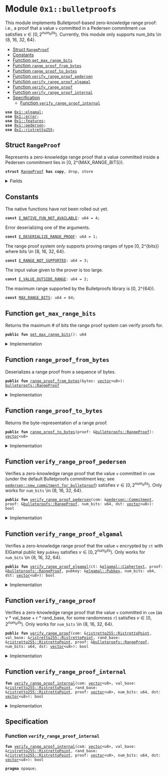 
<a name="0x1_bulletproofs"></a>

# Module `0x1::bulletproofs`

This module implements Bulletproof-based zero-knowledge range proof: i.e., a proof that a value <code>v</code> committed in a
Pedersen commitment <code>com</code> satisfies $v \in [0, 2^{num_bits})$. Currently, this module only supports num_bits \in
{8, 16, 32, 64}.


-  [Struct `RangeProof`](#0x1_bulletproofs_RangeProof)
-  [Constants](#@Constants_0)
-  [Function `get_max_range_bits`](#0x1_bulletproofs_get_max_range_bits)
-  [Function `range_proof_from_bytes`](#0x1_bulletproofs_range_proof_from_bytes)
-  [Function `range_proof_to_bytes`](#0x1_bulletproofs_range_proof_to_bytes)
-  [Function `verify_range_proof_pedersen`](#0x1_bulletproofs_verify_range_proof_pedersen)
-  [Function `verify_range_proof_elgamal`](#0x1_bulletproofs_verify_range_proof_elgamal)
-  [Function `verify_range_proof`](#0x1_bulletproofs_verify_range_proof)
-  [Function `verify_range_proof_internal`](#0x1_bulletproofs_verify_range_proof_internal)
-  [Specification](#@Specification_1)
    -  [Function `verify_range_proof_internal`](#@Specification_1_verify_range_proof_internal)


<pre><code><b>use</b> <a href="elgamal.md#0x1_elgamal">0x1::elgamal</a>;
<b>use</b> <a href="../../move-stdlib/doc/error.md#0x1_error">0x1::error</a>;
<b>use</b> <a href="../../move-stdlib/doc/features.md#0x1_features">0x1::features</a>;
<b>use</b> <a href="pedersen.md#0x1_pedersen">0x1::pedersen</a>;
<b>use</b> <a href="ristretto255.md#0x1_ristretto255">0x1::ristretto255</a>;
</code></pre>



<a name="0x1_bulletproofs_RangeProof"></a>

## Struct `RangeProof`

Represents a zero-knowledge range proof that a value committed inside a Pedersen commitment lies in [0, 2^{MAX_RANGE_BITS}).


<pre><code><b>struct</b> <a href="bulletproofs.md#0x1_bulletproofs_RangeProof">RangeProof</a> <b>has</b> <b>copy</b>, drop, store
</code></pre>



<details>
<summary>Fields</summary>


<dl>
<dt>
<code>bytes: <a href="../../move-stdlib/doc/vector.md#0x1_vector">vector</a>&lt;u8&gt;</code>
</dt>
<dd>

</dd>
</dl>


</details>

<a name="@Constants_0"></a>

## Constants


<a name="0x1_bulletproofs_E_NATIVE_FUN_NOT_AVAILABLE"></a>

The native functions have not been rolled out yet.


<pre><code><b>const</b> <a href="bulletproofs.md#0x1_bulletproofs_E_NATIVE_FUN_NOT_AVAILABLE">E_NATIVE_FUN_NOT_AVAILABLE</a>: u64 = 4;
</code></pre>



<a name="0x1_bulletproofs_E_DESERIALIZE_RANGE_PROOF"></a>

Error deserializing one of the arguments.


<pre><code><b>const</b> <a href="bulletproofs.md#0x1_bulletproofs_E_DESERIALIZE_RANGE_PROOF">E_DESERIALIZE_RANGE_PROOF</a>: u64 = 1;
</code></pre>



<a name="0x1_bulletproofs_E_RANGE_NOT_SUPPORTED"></a>

The range proof system only supports proving ranges of type [0, 2^{bits}) where bits \in {8, 16, 32, 64}.


<pre><code><b>const</b> <a href="bulletproofs.md#0x1_bulletproofs_E_RANGE_NOT_SUPPORTED">E_RANGE_NOT_SUPPORTED</a>: u64 = 3;
</code></pre>



<a name="0x1_bulletproofs_E_VALUE_OUTSIDE_RANGE"></a>

The input value given to the prover is too large.


<pre><code><b>const</b> <a href="bulletproofs.md#0x1_bulletproofs_E_VALUE_OUTSIDE_RANGE">E_VALUE_OUTSIDE_RANGE</a>: u64 = 2;
</code></pre>



<a name="0x1_bulletproofs_MAX_RANGE_BITS"></a>

The maximum range supported by the Bulletproofs library is [0, 2^{64}).


<pre><code><b>const</b> <a href="bulletproofs.md#0x1_bulletproofs_MAX_RANGE_BITS">MAX_RANGE_BITS</a>: u64 = 64;
</code></pre>



<a name="0x1_bulletproofs_get_max_range_bits"></a>

## Function `get_max_range_bits`

Returns the maximum # of bits the range proof system can verify proofs for.


<pre><code><b>public</b> <b>fun</b> <a href="bulletproofs.md#0x1_bulletproofs_get_max_range_bits">get_max_range_bits</a>(): u64
</code></pre>



<details>
<summary>Implementation</summary>


<pre><code><b>public</b> <b>fun</b> <a href="bulletproofs.md#0x1_bulletproofs_get_max_range_bits">get_max_range_bits</a>(): u64 {
    <a href="bulletproofs.md#0x1_bulletproofs_MAX_RANGE_BITS">MAX_RANGE_BITS</a>
}
</code></pre>



</details>

<a name="0x1_bulletproofs_range_proof_from_bytes"></a>

## Function `range_proof_from_bytes`

Deserializes a range proof from a sequence of bytes.


<pre><code><b>public</b> <b>fun</b> <a href="bulletproofs.md#0x1_bulletproofs_range_proof_from_bytes">range_proof_from_bytes</a>(bytes: <a href="../../move-stdlib/doc/vector.md#0x1_vector">vector</a>&lt;u8&gt;): <a href="bulletproofs.md#0x1_bulletproofs_RangeProof">bulletproofs::RangeProof</a>
</code></pre>



<details>
<summary>Implementation</summary>


<pre><code><b>public</b> <b>fun</b> <a href="bulletproofs.md#0x1_bulletproofs_range_proof_from_bytes">range_proof_from_bytes</a>(bytes: <a href="../../move-stdlib/doc/vector.md#0x1_vector">vector</a>&lt;u8&gt;): <a href="bulletproofs.md#0x1_bulletproofs_RangeProof">RangeProof</a> {
    <a href="bulletproofs.md#0x1_bulletproofs_RangeProof">RangeProof</a> {
        bytes
    }
}
</code></pre>



</details>

<a name="0x1_bulletproofs_range_proof_to_bytes"></a>

## Function `range_proof_to_bytes`

Returns the byte-representation of a range proof.


<pre><code><b>public</b> <b>fun</b> <a href="bulletproofs.md#0x1_bulletproofs_range_proof_to_bytes">range_proof_to_bytes</a>(proof: &<a href="bulletproofs.md#0x1_bulletproofs_RangeProof">bulletproofs::RangeProof</a>): <a href="../../move-stdlib/doc/vector.md#0x1_vector">vector</a>&lt;u8&gt;
</code></pre>



<details>
<summary>Implementation</summary>


<pre><code><b>public</b> <b>fun</b> <a href="bulletproofs.md#0x1_bulletproofs_range_proof_to_bytes">range_proof_to_bytes</a>(proof: &<a href="bulletproofs.md#0x1_bulletproofs_RangeProof">RangeProof</a>): <a href="../../move-stdlib/doc/vector.md#0x1_vector">vector</a>&lt;u8&gt; {
    proof.bytes
}
</code></pre>



</details>

<a name="0x1_bulletproofs_verify_range_proof_pedersen"></a>

## Function `verify_range_proof_pedersen`

Verifies a zero-knowledge range proof that the value <code>v</code> committed in <code>com</code> (under the default Bulletproofs
commitment key; see <code><a href="pedersen.md#0x1_pedersen_new_commitment_for_bulletproof">pedersen::new_commitment_for_bulletproof</a></code>) satisfies $v \in [0, 2^{num_bits})$. Only works
for <code>num_bits</code> \in {8, 16, 32, 64}.


<pre><code><b>public</b> <b>fun</b> <a href="bulletproofs.md#0x1_bulletproofs_verify_range_proof_pedersen">verify_range_proof_pedersen</a>(com: &<a href="pedersen.md#0x1_pedersen_Commitment">pedersen::Commitment</a>, proof: &<a href="bulletproofs.md#0x1_bulletproofs_RangeProof">bulletproofs::RangeProof</a>, num_bits: u64, dst: <a href="../../move-stdlib/doc/vector.md#0x1_vector">vector</a>&lt;u8&gt;): bool
</code></pre>



<details>
<summary>Implementation</summary>


<pre><code><b>public</b> <b>fun</b> <a href="bulletproofs.md#0x1_bulletproofs_verify_range_proof_pedersen">verify_range_proof_pedersen</a>(com: &<a href="pedersen.md#0x1_pedersen_Commitment">pedersen::Commitment</a>, proof: &<a href="bulletproofs.md#0x1_bulletproofs_RangeProof">RangeProof</a>, num_bits: u64, dst: <a href="../../move-stdlib/doc/vector.md#0x1_vector">vector</a>&lt;u8&gt;): bool {
    <b>if</b>(!<a href="../../move-stdlib/doc/features.md#0x1_features_bulletproofs_enabled">features::bulletproofs_enabled</a>()) {
        <b>abort</b>(std::error::invalid_state(<a href="bulletproofs.md#0x1_bulletproofs_E_NATIVE_FUN_NOT_AVAILABLE">E_NATIVE_FUN_NOT_AVAILABLE</a>))
    };

    <a href="bulletproofs.md#0x1_bulletproofs_verify_range_proof_internal">verify_range_proof_internal</a>(
        <a href="ristretto255.md#0x1_ristretto255_point_to_bytes">ristretto255::point_to_bytes</a>(&<a href="pedersen.md#0x1_pedersen_commitment_as_compressed_point">pedersen::commitment_as_compressed_point</a>(com)),
        &<a href="ristretto255.md#0x1_ristretto255_basepoint">ristretto255::basepoint</a>(), &<a href="ristretto255.md#0x1_ristretto255_hash_to_point_base">ristretto255::hash_to_point_base</a>(),
        proof.bytes,
        num_bits,
        dst
    )
}
</code></pre>



</details>

<a name="0x1_bulletproofs_verify_range_proof_elgamal"></a>

## Function `verify_range_proof_elgamal`

Verifies a zero-knowledge range proof that the value <code>v</code> encrypted by <code>ct</code> with ElGamal public key <code>pubkey</code> satisfies $v \in [0, 2^{num_bits})$. Only works
for <code>num_bits</code> \in {8, 16, 32, 64}.


<pre><code><b>public</b> <b>fun</b> <a href="bulletproofs.md#0x1_bulletproofs_verify_range_proof_elgamal">verify_range_proof_elgamal</a>(ct: &<a href="elgamal.md#0x1_elgamal_Ciphertext">elgamal::Ciphertext</a>, proof: &<a href="bulletproofs.md#0x1_bulletproofs_RangeProof">bulletproofs::RangeProof</a>, pubkey: &<a href="elgamal.md#0x1_elgamal_Pubkey">elgamal::Pubkey</a>, num_bits: u64, dst: <a href="../../move-stdlib/doc/vector.md#0x1_vector">vector</a>&lt;u8&gt;): bool
</code></pre>



<details>
<summary>Implementation</summary>


<pre><code><b>public</b> <b>fun</b> <a href="bulletproofs.md#0x1_bulletproofs_verify_range_proof_elgamal">verify_range_proof_elgamal</a>(ct: &<a href="elgamal.md#0x1_elgamal_Ciphertext">elgamal::Ciphertext</a>, proof: &<a href="bulletproofs.md#0x1_bulletproofs_RangeProof">RangeProof</a>, pubkey: &<a href="elgamal.md#0x1_elgamal_Pubkey">elgamal::Pubkey</a>, num_bits: u64, dst: <a href="../../move-stdlib/doc/vector.md#0x1_vector">vector</a>&lt;u8&gt;): bool {
    <b>assert</b>!(<a href="../../move-stdlib/doc/features.md#0x1_features_bulletproofs_enabled">features::bulletproofs_enabled</a>(), <a href="bulletproofs.md#0x1_bulletproofs_E_NATIVE_FUN_NOT_AVAILABLE">E_NATIVE_FUN_NOT_AVAILABLE</a>);

    <a href="bulletproofs.md#0x1_bulletproofs_verify_range_proof_internal">verify_range_proof_internal</a>(
        <a href="ristretto255.md#0x1_ristretto255_point_to_bytes">ristretto255::point_to_bytes</a>(&<a href="elgamal.md#0x1_elgamal_get_value_component_compressed">elgamal::get_value_component_compressed</a>(ct)),
	    &<a href="ristretto255.md#0x1_ristretto255_basepoint">ristretto255::basepoint</a>(), &<a href="elgamal.md#0x1_elgamal_get_point_from_pubkey">elgamal::get_point_from_pubkey</a>(pubkey),
        proof.bytes,
        num_bits,
        dst
    )
}
</code></pre>



</details>

<a name="0x1_bulletproofs_verify_range_proof"></a>

## Function `verify_range_proof`

Verifies a zero-knowledge range proof that the value <code>v</code> committed in <code>com</code> (as v * val_base + r * rand_base,
for some randomness <code>r</code>) satisfies $v \in [0, 2^{num_bits})$. Only works for <code>num_bits</code> \in {8, 16, 32, 64}.


<pre><code><b>public</b> <b>fun</b> <a href="bulletproofs.md#0x1_bulletproofs_verify_range_proof">verify_range_proof</a>(com: &<a href="ristretto255.md#0x1_ristretto255_RistrettoPoint">ristretto255::RistrettoPoint</a>, val_base: &<a href="ristretto255.md#0x1_ristretto255_RistrettoPoint">ristretto255::RistrettoPoint</a>, rand_base: &<a href="ristretto255.md#0x1_ristretto255_RistrettoPoint">ristretto255::RistrettoPoint</a>, proof: &<a href="bulletproofs.md#0x1_bulletproofs_RangeProof">bulletproofs::RangeProof</a>, num_bits: u64, dst: <a href="../../move-stdlib/doc/vector.md#0x1_vector">vector</a>&lt;u8&gt;): bool
</code></pre>



<details>
<summary>Implementation</summary>


<pre><code><b>public</b> <b>fun</b> <a href="bulletproofs.md#0x1_bulletproofs_verify_range_proof">verify_range_proof</a>(
    com: &RistrettoPoint,
    val_base: &RistrettoPoint, rand_base: &RistrettoPoint,
    proof: &<a href="bulletproofs.md#0x1_bulletproofs_RangeProof">RangeProof</a>, num_bits: u64, dst: <a href="../../move-stdlib/doc/vector.md#0x1_vector">vector</a>&lt;u8&gt;): bool
{
    <b>assert</b>!(<a href="../../move-stdlib/doc/features.md#0x1_features_bulletproofs_enabled">features::bulletproofs_enabled</a>(), <a href="bulletproofs.md#0x1_bulletproofs_E_NATIVE_FUN_NOT_AVAILABLE">E_NATIVE_FUN_NOT_AVAILABLE</a>);

    <a href="bulletproofs.md#0x1_bulletproofs_verify_range_proof_internal">verify_range_proof_internal</a>(
        <a href="ristretto255.md#0x1_ristretto255_point_to_bytes">ristretto255::point_to_bytes</a>(&<a href="ristretto255.md#0x1_ristretto255_point_compress">ristretto255::point_compress</a>(com)),
        val_base, rand_base,
        proof.bytes, num_bits, dst
    )
}
</code></pre>



</details>

<a name="0x1_bulletproofs_verify_range_proof_internal"></a>

## Function `verify_range_proof_internal`



<pre><code><b>fun</b> <a href="bulletproofs.md#0x1_bulletproofs_verify_range_proof_internal">verify_range_proof_internal</a>(com: <a href="../../move-stdlib/doc/vector.md#0x1_vector">vector</a>&lt;u8&gt;, val_base: &<a href="ristretto255.md#0x1_ristretto255_RistrettoPoint">ristretto255::RistrettoPoint</a>, rand_base: &<a href="ristretto255.md#0x1_ristretto255_RistrettoPoint">ristretto255::RistrettoPoint</a>, proof: <a href="../../move-stdlib/doc/vector.md#0x1_vector">vector</a>&lt;u8&gt;, num_bits: u64, dst: <a href="../../move-stdlib/doc/vector.md#0x1_vector">vector</a>&lt;u8&gt;): bool
</code></pre>



<details>
<summary>Implementation</summary>


<pre><code><b>native</b> <b>fun</b> <a href="bulletproofs.md#0x1_bulletproofs_verify_range_proof_internal">verify_range_proof_internal</a>(
    com: <a href="../../move-stdlib/doc/vector.md#0x1_vector">vector</a>&lt;u8&gt;,
    val_base: &RistrettoPoint,
    rand_base: &RistrettoPoint,
    proof: <a href="../../move-stdlib/doc/vector.md#0x1_vector">vector</a>&lt;u8&gt;,
    num_bits: u64,
    dst: <a href="../../move-stdlib/doc/vector.md#0x1_vector">vector</a>&lt;u8&gt;): bool;
</code></pre>



</details>

<a name="@Specification_1"></a>

## Specification


<a name="@Specification_1_verify_range_proof_internal"></a>

### Function `verify_range_proof_internal`


<pre><code><b>fun</b> <a href="bulletproofs.md#0x1_bulletproofs_verify_range_proof_internal">verify_range_proof_internal</a>(com: <a href="../../move-stdlib/doc/vector.md#0x1_vector">vector</a>&lt;u8&gt;, val_base: &<a href="ristretto255.md#0x1_ristretto255_RistrettoPoint">ristretto255::RistrettoPoint</a>, rand_base: &<a href="ristretto255.md#0x1_ristretto255_RistrettoPoint">ristretto255::RistrettoPoint</a>, proof: <a href="../../move-stdlib/doc/vector.md#0x1_vector">vector</a>&lt;u8&gt;, num_bits: u64, dst: <a href="../../move-stdlib/doc/vector.md#0x1_vector">vector</a>&lt;u8&gt;): bool
</code></pre>




<pre><code><b>pragma</b> opaque;
</code></pre>


[move-book]: https://aptos.dev/guides/move-guides/book/SUMMARY
